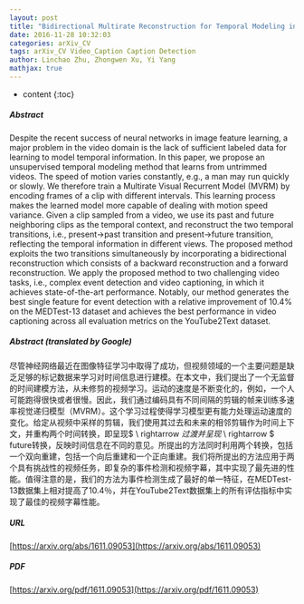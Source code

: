 ```yaml
---
layout: post
title: "Bidirectional Multirate Reconstruction for Temporal Modeling in Videos"
date: 2016-11-28 10:32:03
categories: arXiv_CV
tags: arXiv_CV Video_Caption Caption Detection
author: Linchao Zhu, Zhongwen Xu, Yi Yang
mathjax: true
---
```


* content
{:toc}

##### Abstract
Despite the recent success of neural networks in image feature learning, a major problem in the video domain is the lack of sufficient labeled data for learning to model temporal information. In this paper, we propose an unsupervised temporal modeling method that learns from untrimmed videos. The speed of motion varies constantly, e.g., a man may run quickly or slowly. We therefore train a Multirate Visual Recurrent Model (MVRM) by encoding frames of a clip with different intervals. This learning process makes the learned model more capable of dealing with motion speed variance. Given a clip sampled from a video, we use its past and future neighboring clips as the temporal context, and reconstruct the two temporal transitions, i.e., present$\rightarrow$past transition and present$\rightarrow$future transition, reflecting the temporal information in different views. The proposed method exploits the two transitions simultaneously by incorporating a bidirectional reconstruction which consists of a backward reconstruction and a forward reconstruction. We apply the proposed method to two challenging video tasks, i.e., complex event detection and video captioning, in which it achieves state-of-the-art performance. Notably, our method generates the best single feature for event detection with a relative improvement of 10.4% on the MEDTest-13 dataset and achieves the best performance in video captioning across all evaluation metrics on the YouTube2Text dataset.

##### Abstract (translated by Google)
尽管神经网络最近在图像特征学习中取得了成功，但视频领域的一个主要问题是缺乏足够的标记数据来学习对时间信息进行建模。在本文中，我们提出了一个无监督的时间建模方法，从未修剪的视频学习。运动的速度是不断变化的，例如，一个人可能跑得很快或者很慢。因此，我们通过编码具有不同间隔的剪辑的帧来训练多速率视觉递归模型（MVRM）。这个学习过程使得学习模型更有能力处理运动速度的变化。给定从视频中采样的剪辑，我们使用其过去和未来的相邻剪辑作为时间上下文，并重构两个时间转换，即呈现$ \ rightarrow $过渡并呈现$ \ rightarrow $ future转换，反映时间信息在不同的意见。所提出的方法同时利用两个转换，包括一个双向重建，包括一个向后重建和一个正向重建。我们将所提出的方法应用于两个具有挑战性的视频任务，即复杂的事件检测和视频字幕，其中实现了最先进的性能。值得注意的是，我们的方法为事件检测生成了最好的单一特征，在MEDTest-13数据集上相对提高了10.4％，并在YouTube2Text数据集上的所有评估指标中实现了最佳的视频字幕性能。

##### URL
[https://arxiv.org/abs/1611.09053](https://arxiv.org/abs/1611.09053)

##### PDF
[https://arxiv.org/pdf/1611.09053](https://arxiv.org/pdf/1611.09053)

